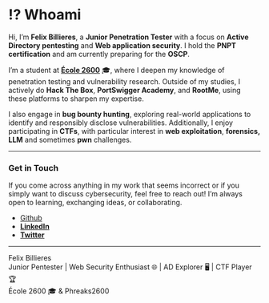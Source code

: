# ⁉️ Whoami

Hi, I’m **Felix Billieres**, a **Junior Penetration Tester** with a focus on **Active Directory pentesting** and **Web application security**. I hold the **PNPT certification** and am currently preparing for the **OSCP**.

I’m a student at [**École 2600**](https://www.2600.eu/) 🎓, where I deepen my knowledge of penetration testing and vulnerability research. Outside of my studies, I actively do **Hack The Box**, **PortSwigger Academy**, and **RootMe**, using these platforms to sharpen my expertise.

I also engage in **bug bounty hunting**, exploring real-world applications to identify and responsibly disclose vulnerabilities. Additionally, I enjoy participating in **CTFs**, with particular interest in **web exploitation**, **forensics, LLM** and sometimes **pwn** challenges.

***

### Get in Touch

If you come across anything in my work that seems incorrect or if you simply want to discuss cybersecurity, feel free to reach out! I’m always open to learning, exchanging ideas, or collaborating.

* [Github](https://github.com/felixbillieres)
* [**LinkedIn**](https://www.linkedin.com/in/f%C3%A9lix-billi%C3%A8res/)
* [**Twitter**](https://x.com/ElFelixi0)

***

Felix Billieres\
Junior Pentester | Web Security Enthusiast 🌐 | AD Explorer 🖥️ | CTF Player 🏆\
École 2600 🎓 & Phreaks2600
